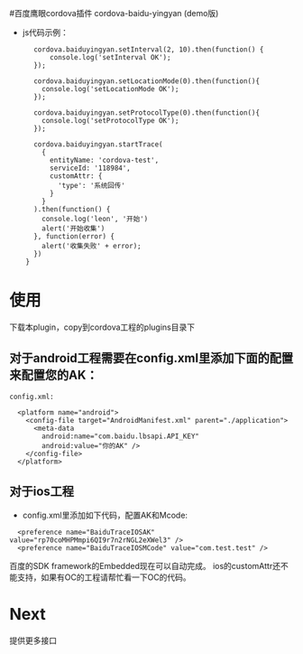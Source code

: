 #百度鹰眼cordova插件 cordova-baidu-yingyan (demo版)

* js代码示例：

```
      cordova.baiduyingyan.setInterval(2, 10).then(function() {
          console.log('setInterval OK');
      });

      cordova.baiduyingyan.setLocationMode(0).then(function(){
        console.log('setLocationMode OK');
      });

      cordova.baiduyingyan.setProtocolType(0).then(function(){
        console.log('setProtocolType OK');
      });

      cordova.baiduyingyan.startTrace(
        {
          entityName: 'cordova-test',
          serviceId: '118984',
          customAttr: {
            'type': '系统回传'
          }
        }
      ).then(function() {
        console.log('leon', '开始')
        alert('开始收集')
      }, function(error) {
        alert('收集失败' + error);
      })
    }
```

# 使用
下载本plugin，copy到cordova工程的plugins目录下

## 对于android工程需要在config.xml里添加下面的配置来配置您的AK：

```
config.xml:

  <platform name="android">
    <config-file target="AndroidManifest.xml" parent="./application">
      <meta-data
        android:name="com.baidu.lbsapi.API_KEY"
        android:value="你的AK" />
    </config-file>
  </platform>
```

## 对于ios工程
* config.xml里添加如下代码，配置AK和Mcode:
```
  <preference name="BaiduTraceIOSAK" value="rp70coMHPMmpi6QI9r7n2rNGL2eXWel3" />
  <preference name="BaiduTraceIOSMCode" value="com.test.test" />
```
百度的SDK framework的Embedded现在可以自动完成。
ios的customAttr还不能支持，如果有OC的工程请帮忙看一下OC的代码。

# Next
提供更多接口
